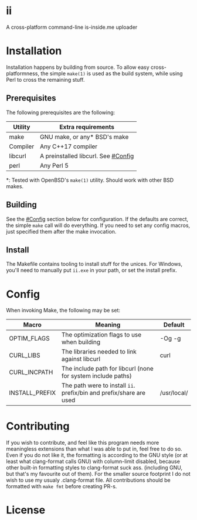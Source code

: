 # ii

A cross-platform command-line is-inside.me uploader

# Installation 

Installation happens by building from source. To allow easy cross-platformness,
the simple `make(1)` is used as the build system, while using Perl to cross
the remaining stuff.

## Prerequisites 

The following prerequisites are the following:

| Utility  | Extra requirements                  |
|----------|-------------------------------------|
| make     | GNU make, or any* BSD's make        |
| Compiler | Any C++17 compiler                  |
| libcurl  | A preinstalled libcurl. See [#Config](#configug) |
| perl     | Any Perl 5                          |

*: Tested with OpenBSD's `make(1)` utility. Should work with other BSD makes.

## Building

See the [#Config](#Config) section below for configuration. If the defaults are correct,
the simple `make` call will do everything. If you need to set any config macros,
just specified them after the make invocation.

## Install

The Makefile contains tooling to install stuff for the unices. For Windows,
you'll need to manually put `ii.exe` in your path, or set the install prefix.

# Config

When invoking Make, the following may be set: 

| Macro          | Meaning                                                           | Default     |
|----------------|-------------------------------------------------------------------|-------------|
| OPTIM_FLAGS    | The optimization flags to use when building                       | -Og -g      |
| CURL_LIBS      | The libraries needed to link against libcurl                      | curl        |
| CURL_INCPATH   | The include path for libcurl (none for system include paths)      |             |
| INSTALL_PREFIX | The path were to install `ii`. prefix/bin and prefix/share are used | /usr/local/ |

# Contributing 

If you wish to contribute, and feel like this program needs more meaningless extensions than what
I was able to put in, feel free to do so.
Even if you do not like it, the formatting is according to the GNU style (or at least what clang-format
calls GNU) with column-limit disabled, because other built-in formatting styles to clang-format suck ass. 
(including GNU, but that's my favourite out of them). For the smaller source footprint I do not wish to
use my usualy .clang-format file.
All contributions should be formatted with `make fmt` before creating PR-s.

# License


